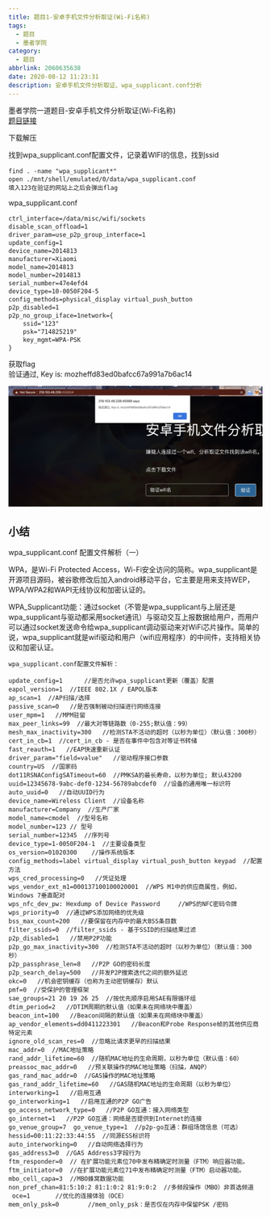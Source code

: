 ```yaml
---
title: 题目1-安卓手机文件分析取证(Wi-Fi名称)
tags:
  - 题目
  - 墨者学院
category:
  - 题目
abbrlink: 2060635638
date: 2020-08-12 11:23:31
description: 安卓手机文件分析取证、wpa_supplicant.conf分析
---
```


墨者学院一道题目-安卓手机文件分析取证(Wi-Fi名称)  
[题目链接](https://www.mozhe.cn/bug/detail/K1doaXNFemlxODh1QUQ1WVJyOTZRQT09bW96aGUmozhe)  

下载解压

找到wpa_supplicant.conf配置文件，记录着WIFI的信息，找到ssid  

```
find . -name "wpa_supplicant*"
open ./mnt/shell/emulated/0/data/wpa_supplicant.conf
填入123在验证的网站上之后会弹出flag

```

wpa_supplicant.conf  
```
ctrl_interface=/data/misc/wifi/sockets
disable_scan_offload=1
driver_param=use_p2p_group_interface=1
update_config=1
device_name=2014813
manufacturer=Xiaomi
model_name=2014813
model_number=2014813
serial_number=47e4efd4
device_type=10-0050F204-5
config_methods=physical_display virtual_push_button
p2p_disabled=1
p2p_no_group_iface=1network={
	ssid="123"
	psk="714825219"
	key_mgmt=WPA-PSK
}

```
获取flag  
验证通过, Key is: mozheffd83ed0bafcc67a991a7b6ac14  

![](https://raw.githubusercontent.com/tea9/image/master/blog_img/34/01.png)

## 小结

wpa_supplicant.conf 配置文件解析（一）  


WPA，是Wi-Fi Protected Access，Wi-Fi安全访问的简称。wpa_supplicant是开源项目源码，被谷歌修改后加入android移动平台，它主要是用来支持WEP，WPA/WPA2和WAPI无线协议和加密认证的。  

WPA_Supplicant功能：通过socket（不管是wpa_supplicant与上层还是wpa_supplicant与驱动都采用socket通讯）与驱动交互上报数据给用户，而用户可以通过socket发送命令给wpa_supplicant调动驱动来对WiFi芯片操作。简单的说，wpa_supplicant就是wifi驱动和用户（wifi应用程序）的中间件，支持相关协议和加密认证。  

```
wpa_supplicant.conf配置文件解析：

update_config=1      //是否允许wpa_supplicant更新（覆盖）配置
eapol_version=1  //IEEE 802.1X / EAPOL版本
ap_scan=1  //AP扫描/选择
passive_scan=0   //是否强制被动扫描进行网络连接
user_mpm=1   //MPM驻留
max_peer_links=99  //最大对等链路数（0-255;默认值：99）
mesh_max_inactivity=300   //检测STA不活动的超时（以秒为单位）（默认值：300秒）
cert_in_cb=1  //cert_in_cb - 是否在事件中包含对等证书转储
fast_reauth=1   //EAP快速重新认证
driver_param="field=value"   //驱动程序接口参数
country=US  //国家码
dot11RSNAConfigSATimeout=60  //PMKSA的最长寿命，以秒为单位; 默认43200
uuid=12345678-9abc-def0-1234-56789abcdef0  //设备的通用唯一标识符
auto_uuid=0   //自动UUID行为
device_name=Wireless Client  //设备名称
manufacturer=Company  //生产厂家
model_name=cmodel  //型号名称
model_number=123 // 型号
serial_number=12345  //序列号
device_type=1-0050F204-1  //主要设备类型
os_version=01020300    //操作系统版本
config_methods=label virtual_display virtual_push_button keypad  //配置方法
wps_cred_processing=0   //凭证处理
wps_vendor_ext_m1=000137100100020001  //WPS M1中的供应商属性，例如，Windows 7垂直配对
wps_nfc_dev_pw: Hexdump of Device Password     //WPS的NFC密码令牌
wps_priority=0  //通过WPS添加网络的优先级
bss_max_count=200   //要保留在内存中的最大BSS条目数
filter_ssids=0  //filter_ssids - 基于SSID的扫描结果过滤
p2p_disabled=1   //禁用P2P功能
p2p_go_max_inactivity=300  //检测STA不活动的超时（以秒为单位）（默认值：300秒）
p2p_passphrase_len=8   //P2P GO的密码长度
p2p_search_delay=500   //并发P2P搜索迭代之间的额外延迟
okc=0   //机会密钥缓存（也称为主动密钥缓存）默认
pmf=0  //受保护的管理框架
sae_groups=21 20 19 26 25  //按优先顺序启用SAE有限循环组
dtim_period=2   //DTIM周期的默认值（如果未在网络块中覆盖）
beacon_int=100   //Beacon间隔的默认值（如果未在网络块中覆盖）
ap_vendor_elements=dd0411223301   //Beacon和Probe Response帧的其他供应商特定元素
ignore_old_scan_res=0  //忽略比请求更早的扫描结果
mac_addr=0  //MAC地址策略
rand_addr_lifetime=60  //随机MAC地址的生命周期，以秒为单位（默认值：60）
preassoc_mac_addr=0   //预关联操作的MAC地址策略（扫描，ANQP）
gas_rand_mac_addr=0  //GAS操作的MAC地址策略
gas_rand_addr_lifetime=60   //GAS随机MAC地址的生命周期（以秒为单位）
interworking=1   //启用互通
go_interworking=1   //启用互通的P2P GO广告
go_access_network_type=0   //P2P GO互通：接入网络类型
go_internet=1   //P2P GO互通：网络是否提供到Internet的连接
go_venue_group=7  go_venue_type=1  //p2p-go互通：群组场馆信息（可选）
hessid=00:11:22:33:44:55  //同源ESS标识符
auto_interworking=0   //自动网络选择行为
gas_address3=0  //GAS Address3字段行为
ftm_responder=0  // 在扩展功能元素位70中发布精确定时测量（FTM）响应器功能。
ftm_initiator=0  //在扩展功能元素位71中发布精确定时测量（FTM）启动器功能。
mbo_cell_capa=3  //MBO蜂窝数据功能
non_pref_chan=81:5:10:2 81:1:0:2 81:9:0:2  //多频段操作（MBO）非首选频道
 oce=1       //优化的连接体验（OCE）
mem_only_psk=0        //mem_only_psk：是否仅在内存中保留PSK /密码
```